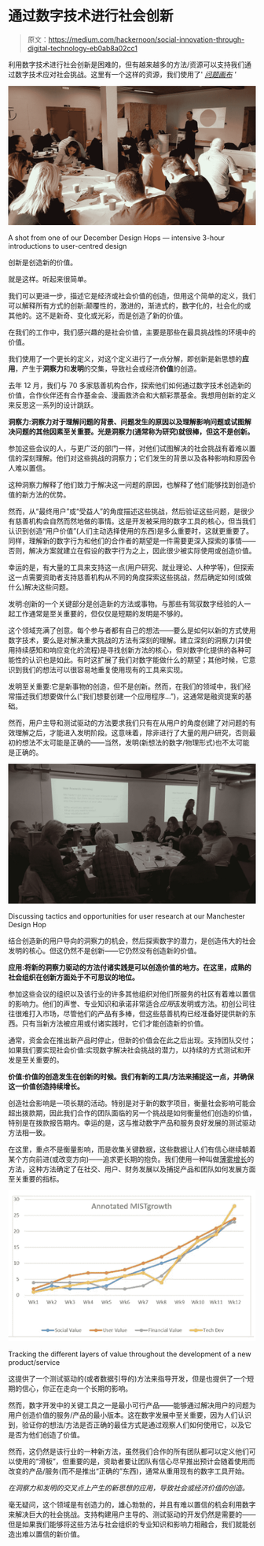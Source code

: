 # 通过数字技术进行社会创新

> 原文：<https://medium.com/hackernoon/social-innovation-through-digital-technology-eb0ab8a02cc1>

利用数字技术进行社会创新是困难的，但有越来越多的方法/资源可以支持我们通过数字技术应对社会挑战。这里有一个这样的资源，我们使用了' [*问题画布*](https://drive.google.com/file/d/0B8Wb9pceJ4GZa3BvZVdOUTktc1hFcmxranRNak90REtwRlQ0/view?usp=sharing) *'*

![](img/3c5f0b456b7938149995168e8907a93c.png)

A shot from one of our December Design Hops — intensive 3-hour introductions to user-centred design

创新是创造新的价值。

就是这样。听起来很简单。

我们可以更进一步，描述它是经济或社会价值的创造，但用这个简单的定义，我们可以解释所有方式的创新:颠覆性的，激进的，渐进式的，数字化的，社会化的或其他的。这不是新奇、变化或光彩，而是创造了新的价值。

在我们的工作中，我们感兴趣的是社会价值，主要是那些在最具挑战性的环境中的价值。

我们使用了一个更长的定义，对这个定义进行了一点分解，即创新是新思想的**应用**，产生于**洞察力**和**发明**的交集，导致社会或经济**价值**的创造。

去年 12 月，我们与 70 多家慈善机构合作，探索他们如何通过数字技术创造新的价值，合作伙伴还有合作基金会、漫画救济会和大额彩票基金。我想用创新的定义来反思这一系列的设计跳跃。

**洞察力:洞察力对于理解问题的背景、问题发生的原因以及理解影响问题或试图解决问题的其他因素至关重要。光是洞察力(通常称为研究)就很棒，但这不是创新。**

参加这些会议的人，与更广泛的部门一样，对他们试图解决的社会挑战有着难以置信的深刻理解。他们对这些挑战的洞察力；它们发生的背景以及各种影响和原因令人难以置信。

这种洞察力解释了他们致力于解决这一问题的原因，也解释了他们能够找到创造价值的新方法的优势。

然而，从“最终用户”或“受益人”的角度描述这些挑战，然后验证这些问题，是很少有慈善机构会自然而然地做的事情。这是开发被采用的数字工具的核心，但当我们认识到创造“用户价值”(人们主动选择使用的东西)是多么重要时，这就更重要了。同样，理解新的数字行为和他们的合作者的期望是一件需要更深入探索的事情——否则，解决方案就建立在假设的数字行为之上，因此很少被实际使用或创造价值。

幸运的是，有大量的工具来支持这一点(用户研究、就业理论、人种学等)，但探索这一点需要资助者支持慈善机构从不同的角度探索这些挑战，然后确定如何(或做什么)解决这些问题。

发明:创新的一个关键部分是创造新的方法或事物。与那些有驾驭数字经验的人一起工作通常是至关重要的，但仅仅是短期的发明是不够的。

这个领域充满了创意。每个参与者都有自己的想法——要么是如何以新的方式使用数字技术，要么是对解决重大挑战的方法有深刻的理解。建立深刻的洞察力(并使用持续感知和响应变化的流程)是寻找创新方法的核心，但对数字化提供的各种可能性的认识也是如此。有时这扩展了我们对数字能做什么的期望；其他时候，它意识到我们的想法可以很容易地重复使用现有的工具来实现。

发明至关重要:它是新事物的创造，但不是创新。然而，在我们的领域中，我们经常描述我们想要做什么(“我们想要创建一个应用程序…”)，这通常是融资提案的基础。

然而，用户主导和测试驱动的方法要求我们只有在从用户的角度创建了对问题的有效理解之后，才能进入发明阶段。这意味着，除非进行了大量的用户研究，否则最初的想法不太可能是正确的——当然，发明(新想法的数字/物理形式)也不太可能是正确的。

![](img/713ada5e433ed0284392f757f2cad541.png)

Discussing tactics and opportunities for user research at our Manchester Design Hop

结合创造新的用户导向的洞察力的机会，然后探索数字的潜力，是创造伟大的社会发明的核心。但这仍然不是创新——它仍然没有创造新的价值。

**应用:将新的洞察力驱动的方法付诸实践是可以创造价值的地方。在这里，成熟的社会组织在创新方面处于不可思议的地位。**

参加这些会议的组织以及该行业的许多其他组织对他们所服务的社区有着难以置信的影响力。他们的声誉、专业知识和承诺非常适合*应用*该发明或方法。初创公司往往很难打入市场，尽管他们的产品有多棒，但这些慈善机构已经准备好提供新的东西。只有当新方法被应用或付诸实践时，它们才能创造新的价值。

通常，资金会在推出新产品时停止，但新的价值会在此之后出现。支持团队交付；如果我们要实现社会价值:实现数字解决社会挑战的潜力，以持续的方式测试和开发是至关重要的。

**价值:价值的创造发生在创新的时候。我们有新的工具/方法来捕捉这一点，并确保这一价值创造持续增长。**

创造社会影响是一项长期的活动。特别是对于新的数字项目，衡量社会影响可能会超出拨款期，因此我们合作的团队面临的另一个挑战是如何衡量他们创造的价值，特别是在拨款报告期内。幸运的是，这与推动数字产品和服务良好发展的测试驱动方法相一致。

在这里，重点不是衡量影响，而是收集关键数据，这些数据让人们有信心继续朝着某个方向前进(或改变方向)——追求更长期的抱负。我们使用一种叫做[薄雾增长](https://castaround.tumblr.com/post/137229147036/mist-growth)的方法，这种方法确定了在社交、用户、财务发展以及捕捉产品和团队如何发展方面至关重要的指标。

![](img/4ea97a026cdc016671b5c48105ae84b2.png)

Tracking the different layers of value throughout the development of a new product/service

这提供了一个测试驱动的(或者数据引导的)方法来指导开发，但是也提供了一个短期的信心，你正在走向一个长期的影响。

然而，数字开发中的关键工具之一是最小可行产品——能够通过解决用户的问题为用户创造价值的服务/产品的最小版本。这在数字发展中至关重要，因为人们认识到，验证你的想法/方法是否正确的最佳方式是通过观察人们如何使用它，以及它是否为他们创造了价值。

然而，这仍然是该行业的一种新方法，虽然我们合作的所有团队都可以定义他们可以使用的“滑板”，但重要的是，资助者要让团队有信心尽早推出预计会随着使用而改变的产品/服务(而不是推出“正确的”东西)，通常从重用现有的数字工具开始。

*在洞察力和发明的交叉点上产生的新思想的应用，导致社会或经济价值的创造。*

毫无疑问，这个领域是有创造力的，雄心勃勃的，并且有难以置信的机会利用数字来解决巨大的社会挑战。支持构建用户主导的、测试驱动的开发仍然是需要的——但是如果我们能够将这些方法与社会组织的专业知识和影响力相融合，我们就能创造出难以置信的新价值。